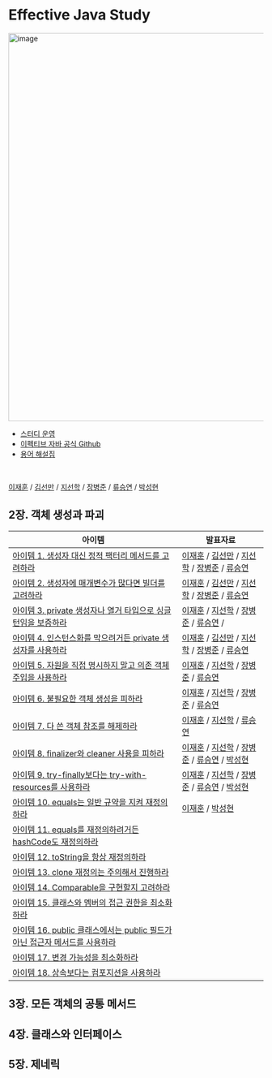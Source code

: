 # Effective Java Study
<img width="765" alt="image" src="https://github.com/joshua-study/effective-java/assets/64997253/768b518f-01c2-4377-bc26-dd02babaff82">

- [스터디 운영](https://effective-java.notion.site/Rule-e5c19c6637194f8e9e042bd5eaea1948?pvs=4)
- [이펙티브 자바 공식 Github](https://github.com/WegraLee/effective-java-3e-source-code)
- [용어 해설집](https://docs.google.com/document/d/1Nw-_FJKre9x7Uy6DZ0NuAFyYUCjBPCpINxqrP0JFuXk/edit)

<br>

[이재훈]() / [김선만]() / [지선학]() / [장병준]() / [류승연]() / [박성현]()

## 2장. 객체 생성과 파괴

| 아이템                                                                                             | 발표자료                                                                                                                                                                                                                                                                                                                                                                                                                                                                                                                                                                                                                                                                                                                                                                                                                                                                                                                                                                                                                                                                                                                                                                                                                                                                                                                                                                                                                                                                                                                                                           |
|-------------------------------------------------------------------------------------------------|----------------------------------------------------------------------------------------------------------------------------------------------------------------------------------------------------------------------------------------------------------------------------------------------------------------------------------------------------------------------------------------------------------------------------------------------------------------------------------------------------------------------------------------------------------------------------------------------------------------------------------------------------------------------------------------------------------------------------------------------------------------------------------------------------------------------------------------------------------------------------------------------------------------------------------------------------------------------------------------------------------------------------------------------------------------------------------------------------------------------------------------------------------------------------------------------------------------------------------------------------------------------------------------------------------------------------------------------------------------------------------------------------------------------------------------------------------------------------------------------------------------------------------------------------------------|
| [아이템 1. 생성자 대신 정적 팩터리 메서드를 고려하라](https://github.com/joshua-study/effective-java/issues/1)       | [이재훈](https://github.com/joshua-study/effective-java/blob/main/02%EC%9E%A5/01_%EC%83%9D%EC%84%B1%EC%9E%90%20%EB%8C%80%EC%8B%A0%20%EC%A0%95%EC%A0%81%20%ED%8C%A9%ED%86%A0%EB%A6%AC%20%EB%A9%94%EC%86%8C%EB%93%9C%EB%A5%BC%20%EA%B3%A0%EB%A0%A4%ED%95%98%EB%9D%BC_%EC%9D%B4%EC%9E%AC%ED%9B%88.md) / [김선만](https://github.com/joshua-study/effective-java/blob/main/02%EC%9E%A5/01_%EC%83%9D%EC%84%B1%EC%9E%90%20%EB%8C%80%EC%8B%A0%20%EC%A0%95%EC%A0%81%20%ED%8C%A9%ED%86%A0%EB%A6%AC%20%EB%A9%94%EC%86%8C%EB%93%9C%EB%A5%BC%20%EA%B3%A0%EB%A0%A4%ED%95%98%EB%9D%BC_%EA%B9%80%EC%84%A0%EB%A7%8C.md) / [지선학](https://github.com/joshua-study/effective-java/blob/main/02%EC%9E%A5/01_%EC%83%9D%EC%84%B1%EC%9E%90%20%EB%8C%80%EC%8B%A0%20%EC%A0%95%EC%A0%81%20%ED%8C%A9%ED%86%A0%EB%A6%AC%20%EB%A9%94%EC%86%8C%EB%93%9C%EB%A5%BC%20%EA%B3%A0%EB%A0%A4%ED%95%98%EB%9D%BC_%EC%A7%80%EC%84%A0%ED%95%99.md) / [장병준](https://github.com/joshua-study/effective-java/blob/main/02%EC%9E%A5/01_%EC%83%9D%EC%84%B1%EC%9E%90%20%EB%8C%80%EC%8B%A0%20%EC%A0%95%EC%A0%81%20%ED%8C%A9%ED%86%A0%EB%A6%AC%20%EB%A9%94%EC%86%8C%EB%93%9C%EB%A5%BC%20%EA%B3%A0%EB%A0%A4%ED%95%98%EB%9D%BC_%EC%9E%A5%EB%B3%91%EC%A4%80.md) / [류승연](https://github.com/joshua-study/effective-java/blob/main/02%EC%9E%A5/01_%20%EC%83%9D%EC%84%B1%EC%9E%90%20%EB%8C%80%EC%8B%A0%20%EC%A0%95%EC%A0%81%20%ED%8C%A9%ED%86%A0%EB%A6%AC%20%EB%A9%94%EC%86%8C%EB%93%9C%EB%A5%BC%20%EA%B3%A0%EB%A0%A4%ED%95%98%EB%9D%BC_%EB%A5%98%EC%8A%B9%EC%97%B0.md)                                                     |
| [아이템 2. 생성자에 매개변수가 많다면 빌더를 고려하라](https://github.com/joshua-study/effective-java/issues/2)       | [이재훈](https://github.com/joshua-study/effective-java/blob/main/02%EC%9E%A5/02_%EC%83%9D%EC%84%B1%EC%9E%90%EC%97%90%20%EB%A7%A4%EA%B0%9C%EB%B3%80%EC%88%98%EA%B0%80%20%EB%A7%8E%EB%8B%A4%EB%A9%B4%20%EB%B9%8C%EB%8D%94%EB%A5%BC%20%EA%B3%A0%EB%A0%A4%ED%95%98%EB%9D%BC_%EC%9D%B4%EC%9E%AC%ED%9B%88.md) / [김선만](https://github.com/joshua-study/effective-java/blob/main/02%EC%9E%A5/02_%EC%83%9D%EC%84%B1%EC%9E%90%EC%97%90%20%EB%A7%A4%EA%B0%9C%EB%B3%80%EC%88%98%EA%B0%80%20%EB%A7%8E%EB%8B%A4%EB%A9%B4%20%EB%B9%8C%EB%8D%94%EB%A5%BC%20%EA%B3%A0%EB%A0%A4%ED%95%98%EB%9D%BC_%EC%9D%B4%EC%9E%AC%ED%9B%88.md) / [지선학](https://github.com/joshua-study/effective-java/blob/main/02%EC%9E%A5/02_%EC%83%9D%EC%84%B1%EC%9E%90%EC%97%90%20%EB%A7%A4%EA%B0%9C%EB%B3%80%EC%88%98%EA%B0%80%20%EB%A7%8E%EB%8B%A4%EB%A9%B4%20%EB%B9%8C%EB%8D%94%EB%A5%BC%20%EA%B3%A0%EB%A0%A4%ED%95%98%EB%9D%BC_%EC%A7%80%EC%84%A0%ED%95%99.md) / [장병준](https://github.com/joshua-study/effective-java/blob/main/02%EC%9E%A5/02_%EC%83%9D%EC%84%B1%EC%9E%90%EC%97%90%20%EB%A7%A4%EA%B0%9C%EB%B3%80%EC%88%98%EA%B0%80%20%EB%A7%8E%EB%8B%A4%EB%A9%B4%20%EB%B9%8C%EB%8D%94%EB%A5%BC%20%EA%B3%A0%EB%A0%A4%ED%95%98%EB%9D%BC_%EC%9E%A5%EB%B3%91%EC%A4%80.md) / [류승연](https://github.com/joshua-study/effective-java/blob/main/02%EC%9E%A5/02_%20%EC%83%9D%EC%84%B1%EC%9E%90%EC%97%90%20%EB%A7%A4%EA%B0%9C%EB%B3%80%EC%88%98%EA%B0%80%20%EB%A7%8E%EB%8B%A4%EB%A9%B4%20%EB%B9%8C%EB%8D%94%EB%A5%BC%20%EA%B3%A0%EB%A0%A4%ED%95%98%EB%9D%BC_%EB%A5%98%EC%8A%B9%EC%97%B0.md)                       |
| [아이템 3. private 생성자나 열거 타입으로 싱글턴임을 보증하라](https://github.com/joshua-study/effective-java/issues/3) | [이재훈](https://github.com/joshua-study/effective-java/blob/main/02%EC%9E%A5/03_%20private%20%EC%83%9D%EC%84%B1%EC%9E%90%EB%82%98%20%EC%97%B4%EA%B1%B0%20%ED%83%80%EC%9E%85%EC%9C%BC%EB%A1%9C%20%EC%8B%B1%EA%B8%80%ED%84%B4%EC%9E%84%EC%9D%84%20%EB%B3%B4%EC%A6%9D%ED%95%98%EB%9D%BC_%EC%9D%B4%EC%9E%AC%ED%9B%88.md) / [지선학](https://github.com/joshua-study/effective-java/blob/main/02%EC%9E%A5/03_private%20%EC%83%9D%EC%84%B1%EC%9E%90%EB%82%98%20%EC%97%B4%EA%B2%A8%20%ED%83%80%EC%9E%85%EC%9C%BC%EB%A1%9C%20%EC%8B%B1%EA%B8%80%ED%84%B4%EC%9E%84%EC%9D%84%20%EB%B3%B4%EC%A6%9D%ED%95%98%EB%9D%BC_%EC%A7%80%EC%84%A0%ED%95%99.md) / [장병준](https://github.com/joshua-study/effective-java/blob/main/02%EC%9E%A5/03_private%20%EC%83%9D%EC%84%B1%EC%9E%90%EB%82%98%20%EC%97%B4%EA%B1%B0%20%ED%83%80%EC%9E%85%EC%9C%BC%EB%A1%9C%20%EC%8B%B1%EA%B8%80%ED%84%B4%EC%9E%84%EC%9D%84%20%EB%B3%B4%EC%A6%9D%ED%95%98%EB%9D%BC_%EC%9E%A5%EB%B3%91%EC%A4%80.md) / [류승연](https://github.com/joshua-study/effective-java/blob/main/02%EC%9E%A5/03_%20private%20%EC%83%9D%EC%84%B1%EC%9E%90%EB%82%98%20%EC%97%B4%EA%B1%B0%20%ED%83%80%EC%9E%85%EC%9C%BC%EB%A1%9C%20%EC%8B%B1%EA%B8%80%ED%84%B4%EC%9E%84%EC%9D%84%20%EB%B3%B4%EC%A6%9D%ED%95%98%EB%9D%BC_%EB%A5%98%EC%8A%B9%EC%97%B0.md) /                                                                                                                                                                                                                                                                                  |
| [아이템 4. 인스턴스화를 막으려거든 private 생성자를 사용하라](https://github.com/joshua-study/effective-java/issues/4) | [이재훈](https://github.com/ljh468/effective-java/blob/main/02%EC%9E%A5/04_%20%EC%9D%B8%EC%8A%A4%ED%84%B4%EC%8A%A4%ED%99%94%EB%A5%BC%20%EB%A7%89%EC%9D%B4%EB%A0%A4%EA%B1%B0%EB%93%A0%20private%20%EC%83%9D%EC%84%B1%EC%9E%90%EB%A5%BC%20%EC%82%AC%EC%9A%A9%ED%95%98%EB%9D%BC_%EC%9D%B4%EC%9E%AC%ED%9B%88.md) / [김선만](https://github.com/joshua-study/effective-java/blob/main/02%EC%9E%A5/04_%EC%9D%B8%EC%8A%A4%ED%84%B4%EC%8A%A4%ED%99%94%EB%A5%BC%20%EB%A7%89%EC%9C%BC%EB%A0%A4%EA%B1%B0%EB%93%A0%20private%20%EC%83%9D%EC%84%B1%EC%9E%90%EB%A5%BC%20%EC%82%AC%EC%9A%A9%ED%95%98%EB%9D%BC_%EA%B9%80%EC%84%A0%EB%A7%8C.md) / [지선학](https://github.com/joshua-study/effective-java/blob/main/02%EC%9E%A5/04_%EC%9D%B8%EC%8A%A4%ED%84%B4%EC%8A%A4%ED%99%94%EB%A5%BC%20%EB%A7%89%EC%9C%BC%EB%A0%A4%EA%B1%B0%EB%93%A0%20private%20%EC%83%9D%EC%84%B1%EC%9E%90%EB%A5%BC%20%EC%82%AC%EC%9A%A9%ED%95%98%EB%9D%BC_%EC%A7%80%EC%84%A0%ED%95%99.md) / [장병준](https://github.com/joshua-study/effective-java/blob/main/02%EC%9E%A5/04_%EC%9D%B8%EC%8A%A4%ED%84%B4%EC%8A%A4%ED%99%94%EB%A5%BC%20%EB%A7%89%EC%9C%BC%EB%A0%A4%EA%B1%B0%EB%93%A0%20private%20%EC%83%9D%EC%84%B1%EC%9E%90%EB%A5%BC%20%EC%82%AC%EC%9A%A9%ED%95%98%EB%9D%BC_%EC%9E%A5%EB%B3%91%EC%A4%80.md) / [류승연](https://github.com/joshua-study/effective-java/blob/main/02%EC%9E%A5/04_%20%EC%9D%B8%EC%8A%A4%ED%84%B4%EC%8A%A4%ED%99%94%EB%A5%BC%20%EB%A7%89%EC%9D%B4%EB%A0%A4%EA%B1%B0%EB%93%A0%20private%20%EC%83%9D%EC%84%B1%EC%9E%90%EB%A5%BC%20%EC%82%AC%EC%9A%A9%ED%95%98%EB%9D%BC_%EB%A5%98%EC%8A%B9%EC%97%B0.md) |
| [아이템 5. 자원을 직접 명시하지 말고 의존 객체 주입을 사용하라](https://github.com/joshua-study/effective-java/issues/23)| [이재훈](https://github.com/joshua-study/effective-java/blob/main/02%EC%9E%A5/05_%EC%9E%90%EC%9B%90%EC%9D%84%20%EC%A7%81%EC%A0%91%20%EB%AA%85%EC%8B%9C%ED%95%98%EC%A7%80%20%EB%A7%90%EA%B3%A0%20%EC%9D%98%EC%A1%B4%20%EA%B0%9D%EC%B2%B4%20%EC%A3%BC%EC%9E%85%EC%9D%84%20%EC%82%AC%EC%9A%A9%ED%95%98%EB%9D%BC_%EC%9D%B4%EC%9E%AC%ED%9B%88.md) / [지선학](https://github.com/joshua-study/effective-java/blob/main/02%EC%9E%A5/05_%EC%9E%90%EC%9B%90%EC%9D%84%20%EC%A7%81%EC%A0%91%20%EB%AA%85%EC%8B%9C%ED%95%98%EC%A7%80%20%EB%A7%90%EA%B3%A0%20%EC%9D%98%EC%A1%B4%20%EA%B0%9D%EC%B2%B4%20%EC%A3%BC%EC%9E%85%EC%9D%84%20%EC%82%AC%EC%9A%A9%ED%95%98%EB%9D%BC_%EC%A7%80%EC%84%A0%ED%95%99.md) / [장병준](https://github.com/joshua-study/effective-java/blob/main/02%EC%9E%A5/05_%EC%9E%90%EC%9B%90%EC%9D%84%20%EC%A7%81%EC%A0%91%20%EB%AA%85%EC%8B%9C%ED%95%98%EC%A7%80%20%EB%A7%90%EA%B3%A0%20%EC%9D%98%EC%A1%B4%20%EA%B0%9D%EC%B2%B4%20%EC%A3%BC%EC%9E%85%EC%9D%84%20%EC%82%AC%EC%9A%A9%ED%95%98%EB%9D%BC_%EC%9E%A5%EB%B3%91%EC%A4%80.md) / [류승연](https://github.com/joshua-study/effective-java/blob/main/02%EC%9E%A5/05_%EC%9E%90%EC%9B%90%EC%9D%84%20%EC%A7%81%EC%A0%91%20%EB%AA%85%EC%8B%9C%ED%95%98%EC%A7%80%20%EB%A7%90%EA%B3%A0%20%EC%9D%98%EC%A1%B4%20%EA%B0%9D%EC%B2%B4%20%EC%A3%BC%EC%9E%85%EC%9D%84%20%EC%82%AC%EC%9A%A9%ED%95%98%EB%9D%BC_%EB%A5%98%EC%8A%B9%EC%97%B0.md)                                                                                                                                                                                  |
| [아이템 6. 불필요한 객체 생성을 피하라](https://github.com/joshua-study/effective-java/issues/24)              | [이재훈](https://github.com/joshua-study/effective-java/blob/main/02%EC%9E%A5/06_%EB%B6%88%ED%95%84%EC%9A%94%ED%95%9C%20%EA%B0%9D%EC%B2%B4%20%EC%83%9D%EC%84%B1%EC%9D%84%20%ED%94%BC%ED%95%98%EB%9D%BC_%EC%9D%B4%EC%9E%AC%ED%9B%88.md) / [지선학](https://github.com/joshua-study/effective-java/blob/main/02%EC%9E%A5/06_%EB%B6%88%ED%95%84%EC%9A%94%ED%95%9C%20%EA%B0%9D%EC%B2%B4%20%EC%83%9D%EC%84%B1%EC%9D%84%20%ED%94%BC%ED%95%98%EB%9D%BC_%EC%A7%80%EC%84%A0%ED%95%99.md) / [장병준](https://github.com/joshua-study/effective-java/blob/main/02%EC%9E%A5/06_%EB%B6%88%ED%95%84%EC%9A%94%ED%95%9C%20%EA%B0%9D%EC%B2%B4%20%EC%83%9D%EC%84%B1%EC%9D%84%20%ED%94%BC%ED%95%98%EB%9D%BC_%EC%9E%A5%EB%B3%91%EC%A4%80.md) / [류승연](https://github.com/joshua-study/effective-java/commit/15198dd5010be4ac9df3e2974ff4a083ef2309ad)                                                                                                                                                                                                                                                                                                                                                                                                                                                                                                                                                                                                                                                                                                                                        |
| [아이템 7. 다 쓴 객체 참조를 해제하라](https://github.com/joshua-study/effective-java/issues/25)              | [이재훈](https://github.com/joshua-study/effective-java/blob/main/02%EC%9E%A5/07_%EB%8B%A4%20%EC%93%B4%20%EA%B0%9D%EC%B2%B4%20%EC%B0%B8%EC%A1%B0%EB%A5%BC%20%ED%95%B4%EC%A0%9C%ED%95%98%EB%9D%BC_%EC%9D%B4%EC%9E%AC%ED%9B%88.md) / [지선학](https://github.com/joshua-study/effective-java/blob/main/02%EC%9E%A5/07_%EB%8B%A4%20%EC%93%B4%20%EA%B0%9D%EC%B2%B4%20%EC%B0%B8%EC%A1%B0%EB%A5%BC%20%ED%95%B4%EC%A0%9C%ED%95%98%EB%9D%BC_%EC%A7%80%EC%84%A0%ED%95%99.md) / [류승연](https://github.com/joshua-study/effective-java/blob/main/02%EC%9E%A5/07_%EB%8B%A4%20%EC%93%B4%20%EA%B0%9D%EC%B2%B4%20%EC%B0%B8%EC%A1%B0%EB%A5%BC%20%ED%95%B4%EC%A0%9C%ED%95%98%EB%9D%BC_%EB%A5%98%EC%8A%B9%EC%97%B0.md)                                                                                                                                                                                                                                                                                                                                                                                                                                                                                                                                                                                                                                                                                                                                                                                                                                                                  |
| [아이템 8. finalizer와 cleaner 사용을 피하라](https://github.com/joshua-study/effective-java/issues/26)   | [이재훈](https://github.com/joshua-study/effective-java/blob/main/02%EC%9E%A5/08_finalizer%EC%99%80%20cleaner%20%EC%82%AC%EC%9A%A9%EC%9D%84%20%ED%94%BC%ED%95%98%EB%9D%BC_%EC%9D%B4%EC%9E%AC%ED%9B%88.md) / [지선학](https://github.com/joshua-study/effective-java/blob/main/02%EC%9E%A5/08_finalizer%EC%99%80%20cleaner%20%EC%82%AC%EC%9A%A9%EC%9D%84%20%ED%94%BC%ED%95%98%EB%9D%BC_%EC%A7%80%EC%84%A0%ED%95%99.md) / [장병준](https://github.com/joshua-study/effective-java/blob/main/02%EC%9E%A5/08_finalizer%EC%99%80%20cleaner%20%EC%82%AC%EC%9A%A9%EC%9D%84%20%ED%94%BC%ED%95%98%EB%9D%BC_%EC%9E%A5%EB%B3%91%EC%A4%80.md) / [류승연](https://github.com/joshua-study/effective-java/blob/main/02%EC%9E%A5/08_%20finalizer%EC%99%80%20cleaner%20%EC%82%AC%EC%9A%A9%EC%9D%84%20%ED%94%BC%ED%95%98%EB%9D%BC_%EB%A5%98%EC%8A%B9%EC%97%B0.md) / [박성현](https://github.com/joshua-study/effective-java/blob/main/02%EC%9E%A5/08_finalizer%EC%99%80%20cleaner%20%EC%82%AC%EC%9A%A9%EC%9D%84%20%ED%94%BC%ED%95%98%EB%9D%BC_%EB%B0%95%EC%84%B1%ED%98%84.md)                                                                                                                                                                                                                                                                                                                                                                                                                                                                                                                                                                                                                                                                                                       |
| [아이템 9. try-finally보다는 try-with-resources를 사용하라](https://github.com/joshua-study/effective-java/issues/27) | [이재훈](https://github.com/joshua-study/effective-java/blob/main/02%EC%9E%A5/09_try-finally%EB%B3%B4%EB%8B%A4%EB%8A%94%20try-with-resources%EB%A5%BC%20%EC%82%AC%EC%9A%A9%ED%95%98%EB%9D%BC_%EC%9D%B4%EC%9E%AC%ED%9B%88.md) / [지선학](https://github.com/joshua-study/effective-java/blob/main/02%EC%9E%A5/09_try-finally%EB%B3%B4%EB%8B%A4%EB%8A%94%20try-with-resources%EB%A5%BC%20%EC%82%AC%EC%9A%A9%ED%95%98%EB%9D%BC_%EC%A7%80%EC%84%A0%ED%95%99.md) / [장병준](https://github.com/joshua-study/effective-java/blob/main/02%EC%9E%A5/09_try-finally%EB%B3%B4%EB%8B%A4%EB%8A%94%20try-with-resources%EB%A5%BC%20%EC%82%AC%EC%9A%A9%ED%95%98%EB%9D%BC_%EC%9E%A5%EB%B3%91%EC%A4%80.md) / [류승연](https://github.com/joshua-study/effective-java/blob/main/02%EC%9E%A5/09_try-finally%EB%B3%B4%EB%8B%A4%EB%8A%94%20try-with-resources%EB%A5%BC%20%EC%82%AC%EC%9A%A9%ED%95%98%EB%9D%BC_%EB%A5%98%EC%8A%B9%EC%97%B0.md) / [박성현](https://github.com/joshua-study/effective-java/blob/main/02%EC%9E%A5/09_try-finally%EB%B3%B4%EB%8B%A4%EB%8A%94%20try-with-resource%EB%A5%BC%20%EC%82%AC%EC%9A%A9%ED%95%98%EB%9D%BC_%EB%B0%95%EC%84%B1%ED%98%84.md)                                                                                                                                                                                                                                                                                                                                                                                                                                                                                                                                                                                                                                        |
| [아이템 10. equals는 일반 규약을 지켜 재정의하라](https://github.com/joshua-study/effective-java/issues/27)     | [이재훈](https://github.com/joshua-study/effective-java/blob/main/03%EC%9E%A5/10_equals%EB%8A%94%20%EC%9D%BC%EB%B0%98%20%EA%B7%9C%EC%95%BD%EC%9D%84%20%EC%A7%80%EC%BC%9C%20%EC%9E%AC%EC%A0%95%EC%9D%98%ED%95%98%EB%9D%BC_%EC%9D%B4%EC%9E%AC%ED%9B%88.md) / [박성현](https://github.com/joshua-study/effective-java/blob/main/03%EC%9E%A5/10_equals%EB%8A%94%20%EC%9D%BC%EB%B0%98%20%EA%B7%9C%EC%95%BD%EC%9D%84%20%EC%A7%80%EC%BC%9C%20%EC%9E%AC%EC%A0%95%EC%9D%98%ED%95%98%EB%9D%BC_%EB%B0%95%EC%84%B1%ED%98%84.md)                                                                                                                                                                                                                                                                                                                                                                                                                                                                                                                                                                                                                                                                                                                                                                                                                                                                                                                                                                                                                                                                                                                                                                                                                                                                                                                                                                                                                                                                                                      |
| [아이템 11. equals를 재정의하려거든 hashCode도 재정의하라](https://github.com/joshua-study/effective-java/issues/27) |                                                                                                                                                                                                                                                                                                                                                                                                                                                                                                                                                                                                                                                                                                                                                                                                                                                                                                                                                                                                                                                                                                                                                                                                                                                                                                                                                                                                                                                                                                                                                                |
| [아이템 12. toString을 항상 재정의하라](https://github.com/joshua-study/effective-java/issues/27)          |                                                                                                                                                                                                                                                                                                                                                                                                                                                                                                                                                                                                                                                                                                                                                                                                                                                                                                                                                                                                                                                                                                                                                                                                                                                                                                                                                                                                                                                                                                                                                                |
| [아이템 13. clone 재정의는 주의해서 진행하라](https://github.com/joshua-study/effective-java/issues/27)        |                                                                                                                                                                                                                                                                                                                                                                                                                                                                                                                                                                                                                                                                                                                                                                                                                                                                                                                                                                                                                                                                                                                                                                                                                                                                                                                                                                                                                                                                                                                                                                |
| [아이템 14. Comparable을 구현할지 고려하라]()                                                               |
| [아이템 15. 클래스와 멤버의 접근 권한을 최소화하라]()                                                               |
| [아이템 16. public 클래스에서는 public 필드가 아닌 접근자 메서드를 사용하라]()                                           |
| [아이템 17. 변경 가능성을 최소화하라]()                                                                                            |
| [아이템 18. 상속보다는 컴포지션을 사용하라]()                                                                                            |



## 3장. 모든 객체의 공통 메서드

## 4장. 클래스와 인터페이스

## 5장. 제네릭

